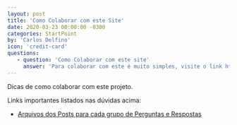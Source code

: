 ```yaml
---
layout: post
title: 'Como Colaborar com este Site'
date: 2020-03-23 00:00:00 -0300
categories: StartPoint
by: 'Carlos Delfino'
icon: 'credit-card'
questions:
   - question: 'Como Colaborar com este site'
     answer: 'Para colaborar com este é muito simples, visite o link https://github.com/Makers-Vs-CoViD-19/StartPoint/new/master/_posts, veja como os arquivos e copie um deles alterando os dados para inserir as informações desejadas, cada arquivo deve representar um conjunto de perguntas e respostas. Evite textos muito longos, em caso de dúvida consulte pelo whatsapp no número (+55 85) 991257722'
---
```


Dicas de como colaborar com este projeto.

<!--more-->

Links importantes listados nas dúvidas acima:

* [Arquivos dos Posts para cada grupo de Perguntas e Respostas](https://github.com/Makers-Vs-CoViD-19/StartPoint/tree/master/_posts)
